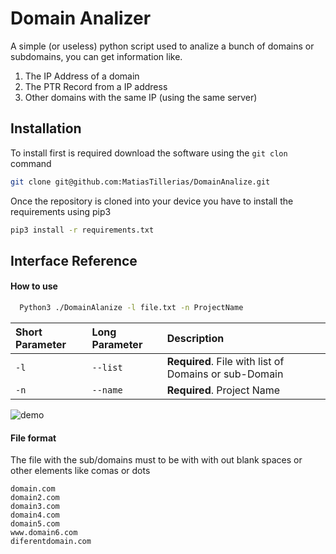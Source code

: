 
# Domain Analizer

A simple (or useless) python script used to analize a bunch of domains or subdomains, you can get information like.

1) The IP Address of a domain
2) The PTR Record from a IP address
3) Other domains with the same IP (using the same server)



## Installation

To install first is required download the software using the `git clon` command

```bash
git clone git@github.com:MatiasTillerias/DomainAnalize.git
```

Once the repository is cloned into your device you have to install the requirements using pip3

```bash
pip3 install -r requirements.txt
```
    
## Interface Reference

#### How to use

```bash
  Python3 ./DomainAlanize -l file.txt -n ProjectName
```

| Short Parameter | Long Parameter     | Description                |
| :-------------- | :----------------- | :------------------------- |
| `-l`            | `--list`           | **Required**. File with list of Domains or sub-Domain |
| `-n`            | `--name`           | **Required**. Project Name |


![demo](https://user-images.githubusercontent.com/26033180/159063857-fdf65dfa-6a59-4157-9cd3-0e5c4723001f.gif)


#### File format

The file with the sub/domains must to be with with out blank spaces or other elements like comas or dots

```text
domain.com
domain2.com
domain3.com
domain4.com
domain5.com
www.domain6.com
diferentdomain.com
```

